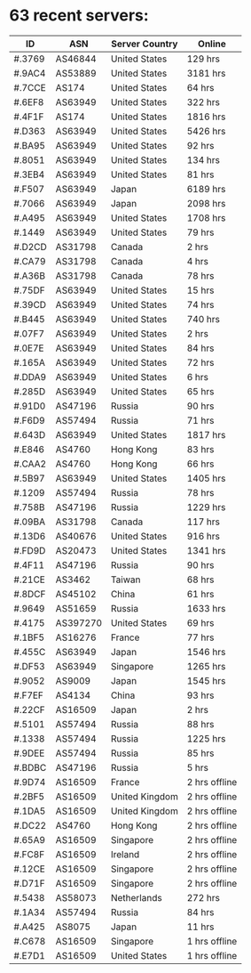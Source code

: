 # 63 recent servers:

| ID | ASN | Server Country | Online |
| ------ | ------ | ------ | ------ |
| #.3769 | AS46844 | United States | 129 hrs |
| #.9AC4 | AS53889 | United States | 3181 hrs |
| #.7CCE | AS174 | United States | 64 hrs |
| #.6EF8 | AS63949 | United States | 322 hrs |
| #.4F1F | AS174 | United States | 1816 hrs |
| #.D363 | AS63949 | United States | 5426 hrs |
| #.BA95 | AS63949 | United States | 92 hrs |
| #.8051 | AS63949 | United States | 134 hrs |
| #.3EB4 | AS63949 | United States | 81 hrs |
| #.F507 | AS63949 | Japan | 6189 hrs |
| #.7066 | AS63949 | Japan | 2098 hrs |
| #.A495 | AS63949 | United States | 1708 hrs |
| #.1449 | AS63949 | United States | 79 hrs |
| #.D2CD | AS31798 | Canada | 2 hrs |
| #.CA79 | AS31798 | Canada | 4 hrs |
| #.A36B | AS31798 | Canada | 78 hrs |
| #.75DF | AS63949 | United States | 15 hrs |
| #.39CD | AS63949 | United States | 74 hrs |
| #.B445 | AS63949 | United States | 740 hrs |
| #.07F7 | AS63949 | United States | 2 hrs |
| #.0E7E | AS63949 | United States | 84 hrs |
| #.165A | AS63949 | United States | 72 hrs |
| #.DDA9 | AS63949 | United States | 6 hrs |
| #.285D | AS63949 | United States | 65 hrs |
| #.91D0 | AS47196 | Russia | 90 hrs |
| #.F6D9 | AS57494 | Russia | 71 hrs |
| #.643D | AS63949 | United States | 1817 hrs |
| #.E846 | AS4760 | Hong Kong | 83 hrs |
| #.CAA2 | AS4760 | Hong Kong | 66 hrs |
| #.5B97 | AS63949 | United States | 1405 hrs |
| #.1209 | AS57494 | Russia | 78 hrs |
| #.758B | AS47196 | Russia | 1229 hrs |
| #.09BA | AS31798 | Canada | 117 hrs |
| #.13D6 | AS40676 | United States | 916 hrs |
| #.FD9D | AS20473 | United States | 1341 hrs |
| #.4F11 | AS47196 | Russia | 90 hrs |
| #.21CE | AS3462 | Taiwan | 68 hrs |
| #.8DCF | AS45102 | China | 61 hrs |
| #.9649 | AS51659 | Russia | 1633 hrs |
| #.4175 | AS397270 | United States | 69 hrs |
| #.1BF5 | AS16276 | France | 77 hrs |
| #.455C | AS63949 | Japan | 1546 hrs |
| #.DF53 | AS63949 | Singapore | 1265 hrs |
| #.9052 | AS9009 | Japan | 1545 hrs |
| #.F7EF | AS4134 | China | 93 hrs |
| #.22CF | AS16509 | Japan | 2 hrs |
| #.5101 | AS57494 | Russia | 88 hrs |
| #.1338 | AS57494 | Russia | 1225 hrs |
| #.9DEE | AS57494 | Russia | 85 hrs |
| #.BDBC | AS47196 | Russia | 5 hrs |
| #.9D74 | AS16509 | France | 2 hrs offline |
| #.2BF5 | AS16509 | United Kingdom | 2 hrs offline |
| #.1DA5 | AS16509 | United Kingdom | 2 hrs offline |
| #.DC22 | AS4760 | Hong Kong | 2 hrs offline |
| #.65A9 | AS16509 | Singapore | 2 hrs offline |
| #.FC8F | AS16509 | Ireland | 2 hrs offline |
| #.12CE | AS16509 | Singapore | 2 hrs offline |
| #.D71F | AS16509 | Singapore | 2 hrs offline |
| #.5438 | AS58073 | Netherlands | 272 hrs |
| #.1A34 | AS57494 | Russia | 84 hrs |
| #.A425 | AS8075 | Japan | 11 hrs |
| #.C678 | AS16509 | Singapore | 1 hrs offline |
| #.E7D1 | AS16509 | United States | 1 hrs offline |

